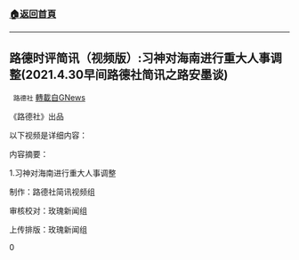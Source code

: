 ###  [:house:返回首頁](https://github.com/ourhimalayas/txt)
---

## 路德时评简讯（视频版）:习神对海南进行重大人事调整(2021.4.30早间路德社简讯之路安墨谈)
` 路德社` [轉載自GNews](https://gnews.org/zh-hans/1176000/)

《路德社》出品

以下视频是详细内容：

内容摘要：

1.习神对海南进行重大人事调整



制作：路德社简讯视频组

审核校对：玫瑰新闻组

上传排版：玫瑰新闻组

0
